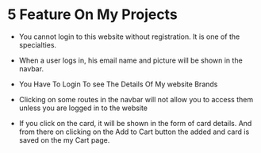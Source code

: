 # 5 Feature On My Projects

* You cannot login to this website without registration. It is one of the specialties.

* When a user logs in, his email name and picture will be shown in the navbar.

* You Have To Login To see The Details Of My website Brands

* Clicking on some routes in the navbar will not allow you to access them unless you are logged in to the website

* If you click on the card, it will be shown in the form of card details. And from there on clicking on the Add to Cart button the added and card is saved on the my Cart page.